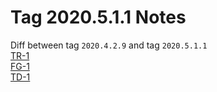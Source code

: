 Tag 2020.5.1.1 Notes  
====  
Diff between tag `2020.4.2.9` and  tag `2020.5.1.1`  
[TR-1](https://intouchhealth.atlassian.net/browse/TR-1)  
[FG-1](https://intouchhealth.atlassian.net/browse/FG-1)  
[TD-1](https://intouchhealth.atlassian.net/browse/TD-1)